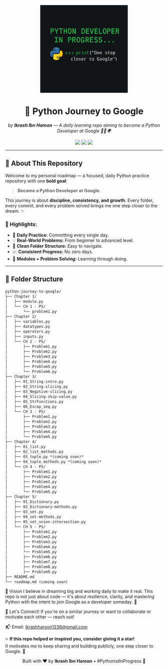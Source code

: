 <div align="center">
  <img src="py.png" height="280" width="280" alt="Python Logo"/>
  <h1>🚀 Python Journey to Google</h1>
  <p><i>by <strong>Ikrash Ibn Haroon</strong> — A daily learning repo aiming to become a Python Developer at Google 👨‍💻🌍</i></p>

  <p>
    <img src="https://img.shields.io/github/last-commit/IkrashHaroon/python-journey-to-google?style=flat-square"/>
    <img src="https://img.shields.io/badge/Chapters-5%20Completed-blueviolet?style=flat-square"/>
    <img src="https://img.shields.io/github/repo-size/IkrashHaroon/python-journey-to-google?style=flat-square"/>
  </p>
</div>



---

## 📌 About This Repository

Welcome to my personal roadmap — a focused, daily Python practice repository with one **bold goal**:

> **Become a Python Developer at Google.**

This journey is about **discipline, consistency, and growth**. Every folder, every commit, and every problem solved brings me one step closer to the dream. ✨

### 🔧 Highlights:
- 📅 **Daily Practice:** Committing every single day.
- 💡 **Real-World Problems:** From beginner to advanced level.
- 📂 **Clean Folder Structure:** Easy to navigate.
- 📈 **Consistent Progress:** No zero days.
- 🧪 **Modules + Problem Solving:** Learning through doing.

---

## 🧠 Folder Structure

```plaintext
python-journey-to-google/
├── Chapter 1/
│   ├── module.py
│   └── CH 1 - PS/
│       └── problem1.py
├── Chapter 2/
│   ├── variables.py
│   ├── datatypes.py
│   ├── operators.py
│   ├── inputs.py
│   └── CH 2 - PS/
│       ├── Problem1.py
│       ├── Problem2.py
│       ├── Problem3.py
│       ├── Problem4.py
│       ├── Problem5.py
│       └── Problem6.py
├── Chapter 3/
│   ├── 01_String-intro.py
│   ├── 02_String-slicing.py
│   ├── 03_Negative-slicing.py
│   ├── 04_Slicing-skip-value.py
│   ├── 05_StrFunctions.py
│   ├── 06_Escap_seq.py
│   └── CH 3 - PS/
│       ├── Problem1.py
│       ├── Problem2.py
│       ├── Problem3.py
│       ├── Problem4.py
│       └── Problem5.py
├── Chapter 4/
│   ├── 01_list.py
│   ├── 02_list_methods.py
│   ├── 03_tuple.py *(coming soon)*
│   ├── 04_tuple_methods.py *(coming soon)*
│   └── CH 4 - PS/
│       ├── Problem1.py
│       ├── Problem2.py
│       ├── Problem3.py
│       ├── Problem4.py
│       └── Problem5.py
├── Chapter 5/
│   ├── 01_Dictionary.py
│   ├── 02_Dictionary-methods.py
│   ├── 03_set.py
│   ├── 04_set-methods.py
│   ├── 05_set_union-intersection.py
│   └── CH 5 - PS/
│       ├── Problem1.py
│       ├── Problem2.py
│       ├── Problem3.py
│       ├── Problem4.py
│       └── Problem5.py
│       ├── Problem6.py
│       ├── Problem7.py
│       ├── Problem8.py
│       ├── Problem9.py
├── README.md
└── roadmap.md (coming soon)

```
🌟 Vision
I believe in dreaming big and working daily to make it real. This repo is not just about code — it's about resilience, clarity, and mastering Python with the intent to join Google as a developer someday. 🏁

🤝 Let's Connect!
If you're on a similar journey or want to collaborate or motivate each other — reach out!

📬 Email: ikrashharoon1236@gmail.com

⭐ **If this repo helped or inspired you, consider giving it a star!**  
It motivates me to keep sharing and building publicly, one step closer to Google. 🚀  

<p align="center"> Built with ❤️ by <strong>Ikrash Ibn Haroon</strong> • #PythonistInProgress 🐍 </p>
